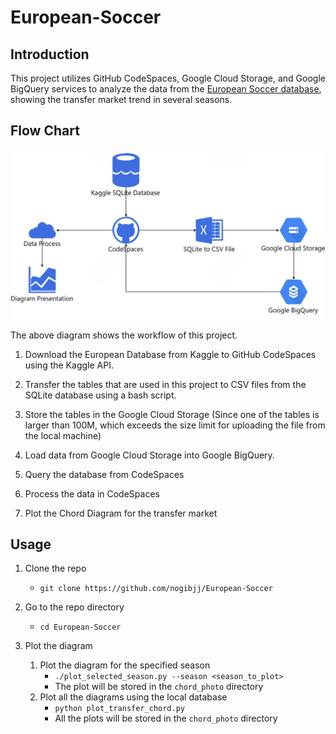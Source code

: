 # European-Soccer

## Introduction

This project utilizes GitHub CodeSpaces, Google Cloud Storage, and Google BigQuery services to analyze the data from the [European Soccer database](https://www.kaggle.com/datasets/hugomathien/soccer), showing the transfer market trend in several seasons.



## Flow Chart

![Diagram](image/Diagram.png)

The above diagram shows the workflow of this project. 

1. Download the European Database from Kaggle to GitHub CodeSpaces using the Kaggle API. 

2. Transfer the tables that are used in this project to CSV files from the SQLite database using a bash script. 

3. Store the tables in the Google Cloud Storage (Since one of the tables is larger than 100M, which exceeds the size limit for uploading the file from the local machine)
4. Load data from Google Cloud Storage into Google BigQuery. 
5. Query the database from CodeSpaces
6. Process the data in CodeSpaces
7. Plot the Chord Diagram for the transfer market

## Usage

1. Clone the repo 

   - `git clone https://github.com/nogibjj/European-Soccer`

2. Go to the repo directory

   - `cd European-Soccer`

3. Plot the diagram

   1. Plot the diagram for the specified season
      - `./plot_selected_season.py --season <season_to_plot>`
      - The plot will be stored in the `chord_photo` directory
   2. Plot all the diagrams using the local database
      - `python plot_transfer_chord.py`
      - All the plots will be stored in the `chord_photo` directory

   

